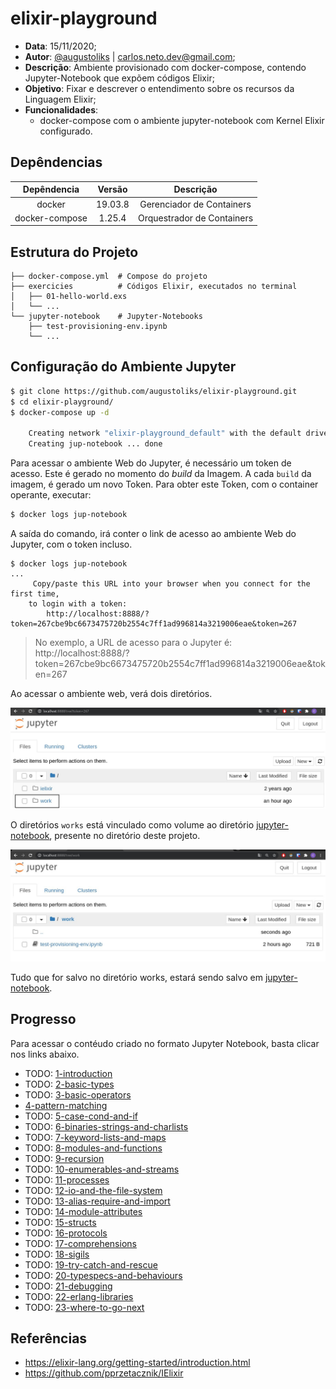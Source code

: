 # elixir-playground

- __Data__: 15/11/2020;
- __Autor__: [@augustoliks](https://github.com/augustoliks) | <carlos.neto.dev@gmail.com>;
- __Descrição__: Ambiente provisionado com docker-compose, contendo Jupyter-Notebook que expõem códigos Elixir;
- __Objetivo__: Fixar e descrever o entendimento sobre os recursos da Linguagem Elixir;
- __Funcionalidades__:
    - docker-compose com o ambiente jupyter-notebook com Kernel Elixir configurado.

## Depêndencias

Depêndencia     | Versão    | Descrição
:---:           |:---:      |:---:
docker          | 19.03.8   | Gerenciador de Containers
docker-compose  | 1.25.4    | Orquestrador de Containers

## Estrutura do Projeto

```shell
├── docker-compose.yml  # Compose do projeto
├── exercicies          # Códigos Elixir, executados no terminal
│   ├── 01-hello-world.exs
│   └── ...                 
└── jupyter-notebook    # Jupyter-Notebooks 
    ├── test-provisioning-env.ipynb
    └── ...
```

## Configuração do Ambiente Jupyter

```bash
$ git clone https://github.com/augustoliks/elixir-playground.git
$ cd elixir-playground/
$ docker-compose up -d 

    Creating network "elixir-playground_default" with the default driver
    Creating jup-notebook ... done
```

Para acessar o ambiente Web do Jupyter, é necessário um token de acesso. Este é gerado no momento do _build_ da Imagem. A cada `build` da imagem, é gerado um novo Token. Para obter este Token, com o container operante, executar:

```bash
$ docker logs jup-notebook 
```

A saída do comando, irá conter o link de acesso ao ambiente Web do Jupyter, com o token incluso.

```
$ docker logs jup-notebook 
...
     Copy/paste this URL into your browser when you connect for the first time,
    to login with a token:
        http://localhost:8888/?token=267cbe9bc6673475720b2554c7ff1ad996814a3219006eae&token=267
```

> No exemplo, a URL de acesso para o Jupyter é: http://localhost:8888/?token=267cbe9bc6673475720b2554c7ff1ad996814a3219006eae&token=267 

Ao acessar o ambiente web, verá dois diretórios.

![](.images/01.jpg)

O diretórios `works` está vinculado como volume ao diretório [jupyter-notebook](./jupyter-notebook), presente no diretório deste projeto. 

![](.images/02.jpg)

Tudo que for salvo no diretório works, estará sendo salvo em [jupyter-notebook](./jupyter-notebook).

## Progresso

Para acessar o contéudo criado no formato Jupyter Notebook, basta clicar nos links abaixo. 
                                                                                                        
- TODO: [1-introduction](jupyter-notebook/TODO/1-introduction.ipynb)
- TODO: [2-basic-types](jupyter-notebook/TODO/2-basic-types.ipynb)
- TODO: [3-basic-operators](jupyter-notebook/TODO/3-basic-operators.ipynb)
- [4-pattern-matching](jupyter-notebook/4-pattern-matching.ipynb)
- TODO: [5-case-cond-and-if](jupyter-notebook/TODO/5-case-cond-and-if.ipynb)
- TODO: [6-binaries-strings-and-charlists](jupyter-notebook/TODO/6-binaries-strings-and-charlists.ipynb)
- TODO: [7-keyword-lists-and-maps](jupyter-notebook/TODO/7-keyword-lists-and-maps.ipynb)
- TODO: [8-modules-and-functions](jupyter-notebook/TODO/8-modules-and-functions.ipynb)
- TODO: [9-recursion](jupyter-notebook/TODO/9-recursion.ipynb)
- TODO: [10-enumerables-and-streams](jupyter-notebook/TODO/10-enumerables-and-streams.ipynb)
- TODO: [11-processes](jupyter-notebook/TODO/11-processes.ipynb)
- TODO: [12-io-and-the-file-system](jupyter-notebook/TODO/12-io-and-the-file-system.ipynb)
- TODO: [13-alias-require-and-import](jupyter-notebook/TODO/13-alias-require-and-import.ipynb)
- TODO: [14-module-attributes](jupyter-notebook/TODO/14-module-attributes.ipynb)
- TODO: [15-structs](jupyter-notebook/TODO/15-structs.ipynb)
- TODO: [16-protocols](jupyter-notebook/TODO/16-protocols.ipynb)
- TODO: [17-comprehensions](jupyter-notebook/TODO/17-comprehensions.ipynb)
- TODO: [18-sigils](jupyter-notebook/TODO/18-sigils.ipynb)
- TODO: [19-try-catch-and-rescue](jupyter-notebook/TODO/19-try-catch-and-rescue.ipynb)
- TODO: [20-typespecs-and-behaviours](jupyter-notebook/TODO/20-typespecs-and-behaviours.ipynb)
- TODO: [21-debugging](jupyter-notebook/TODO/21-debugging.ipynb)
- TODO: [22-erlang-libraries](jupyter-notebook/TODO/22-erlang-libraries.ipynb)
- TODO: [23-where-to-go-next](jupyter-notebook/TODO/23-where-to-go-next.ipynb)

## Referências

- https://elixir-lang.org/getting-started/introduction.html
- https://github.com/pprzetacznik/IElixir
